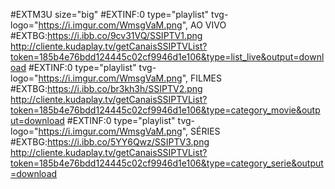 #EXTM3U
 size="big" #EXTINF:0 type="playlist" tvg-logo="https://i.imgur.com/WmsgVaM.png", AO VIVO #EXTBG:https://i.ibb.co/9cv31VQ/SSIPTV1.png http://cliente.kudaplay.tv/getCanaisSSIPTVList?token=185b4e76bdd124445c02cf9946d1e106&type=list_live&output=download #EXTINF:0 type="playlist" tvg-logo="https://i.imgur.com/WmsgVaM.png", FILMES #EXTBG:https://i.ibb.co/br3kh3h/SSIPTV2.png http://cliente.kudaplay.tv/getCanaisSSIPTVList?token=185b4e76bdd124445c02cf9946d1e106&type=category_movie&output=download #EXTINF:0 type="playlist" tvg-logo="https://i.imgur.com/WmsgVaM.png", SÉRIES #EXTBG:https://i.ibb.co/5YY6Qwz/SSIPTV3.png http://cliente.kudaplay.tv/getCanaisSSIPTVList?token=185b4e76bdd124445c02cf9946d1e106&type=category_serie&output=download
